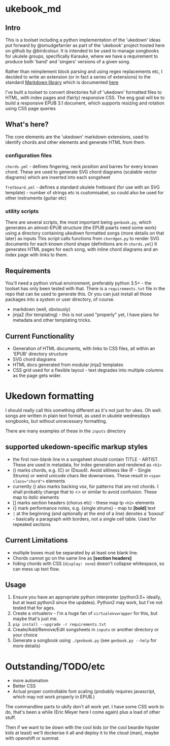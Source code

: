 # ukebook_md

## Intro
This is a toolset including a python implementation of the 'ukedown' ideas put forward by @smudgefarrier as part of the 'ukebook' project hosted here on github by @birdcolour.
It is intended to be used to manage songbooks for ukulele groups, specifically Karauke, where we have a requirement to produce both 'band' and 'singers' versions of a given song.

Rather than reimplement block parsing and using regex replacements etc, I decided to write an extension
(or in fact a series of extensions) to the standard [Markdown library](https://github.com/waylan/Python-Markdown/tree/master/markdown)
which is documented [here](https://pythonhosted.org/Markdown/extensions/api.html)

I've built a toolset to convert directories full of 'ukedown' formatted files to HTML, with index pages and (fairly) responsive CSS. The eng goal will be to build a responsive EPUB 3.1 document, which supports resizing and rotation using CSS page queries

## What's here?
The core elements are the 'ukedown' markdown extensions, used to identify chords and other elements and generate HTML from them.

### configuration files
  `chords.yml` - defines fingering, neck position and barres for every known chord. These are used to generate SVG chord diagrams (scalable vector diagrams) which are inserted into each songsheet

  `fretboard.yml` - defines a standard ukulele fretboard (for use with an SVG template) - number of strings etc is customisabel, so could also be used for other instruments (guitar etc)

### utility scripts
There are several scripts, the most important being
`genbook.py`, which generates an almost-EPUB structure (the EPUB paarts need some work) using a directory containing *ukedown* formatted songs (more details on that later) as inputs
This script calls functions from `chordgen.py` to render SVG documents for each known chord shape (definitions are in  `chords.yml`)
It generates HTML pages for each song, with inline chord diagrams and an index page with links to them.


## Requirements
You'll need a python virtual environment, preferably python 3.5+ - the toolset has only been tested with that. There is a `requirements.txt` file in the repo that can be used to generate this. Or you can just install all those packages into a system or user directory, of course.

  * markdown (well, obviously)
  * jinja2 (for templating) - this is not used "properly" yet, I have plans for metadata and other templating tricks.

## Current Functionality
  * Generation of HTML documents, with links to CSS files, all within an 'EPUB' directory structure
  * SVG chord diagrams
  * HTML docs generated from modular jinja2 templates
  * CSS grid used for a flexible layout - text degrades into multiple columns as the page gets wider.


# Ukedown formatting
I should really call this something different as it's not just for ukes. Oh well.
songs are written in plain text format, as used in ukulele wednesdays songbooks, but without unnecessary formatting.

There are many examples of these in the `inputs` directory

## supported ukedown-specific markup styles

  * the first non-blank line in a songsheet should contain TITLE - ARTIST. These are used in metadata, for index generation and rendered as `<h1>`
  * () marks chords, e.g. (C) or (Dsus4). Avoid silliness like (F - Single Strums) or weird unicode chars like downarrows. These result in `<span class="chord">` elements
  * currently () also marks backing vox, for patterns that are not chords. I shall probably change that to <> or similar to avoid confusion. These map to *italic* elements
  * [] marks section headers (chorus etc) - these map tp `<h2>` elements
  * {} mark performance notes, e.g. {single strums} - map to **[bold]** text
  * `|` at the beginning (and optionally at the end of a line) denotes a 'boxout' - basically a paragraph with borders, not a single cell table. Used for repeated sections

## Current Limitations
  * multiple boxes must be separated by at least one blank line.
  * Chords cannot go on the same line as **[section headers]**
  * hiding chords with CSS (`display: none`) doesn't collapse whitespace, so can mess up text flow.

## Usage

  1. Ensure you have an appropriate python interpreter (python3.5+ ideally, but at least python3 since the updates). Python2 may work, but I've not tested that for ages.
  1. Create a virtualenv - I'm a huge fan of `virtualenvwrapper` for this, but maybe that's just me.
  1. `pip install --upgrade -r requirements.txt`
  1. Create/Add/Remove/Edit songsheets in `inputs` or another directory or your choice
  1. Generate a songbook using `./genbook.py` (see `genbook.py --help` for more details)


# Outstanding/TODO/etc
  * more automation
  * Better CSS
  * Actual proper controllable font scaling (probably requires javascript, which may not work properly in EPUB.)



The commandline parts to ukify don't all work yet. I have some CSS work to do, that's been a while (Eric Meyer here I come again) plus a load of other stuff.

Then if we want to be down with the cool kids (or the cool beardie hipster kids at least) we'll dockerise it all and deploy it to the cloud (man), maybe with openshift or summat.


